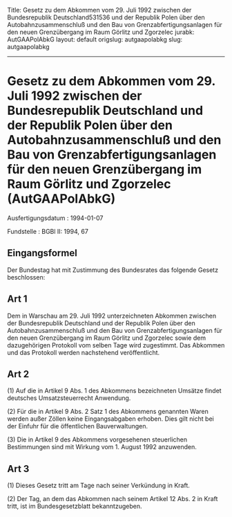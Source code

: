 Title: Gesetz zu dem Abkommen vom 29. Juli 1992 zwischen der Bundesrepublik Deutschland531536
  und der Republik Polen über den Autobahnzusammenschluß und den Bau von Grenzabfertigungsanlagen
  für den neuen Grenzübergang im Raum Görlitz und Zgorzelec
jurabk: AutGAAPolAbkG
layout: default
origslug: autgaapolabkg
slug: autgaapolabkg

---

# Gesetz zu dem Abkommen vom 29. Juli 1992 zwischen der Bundesrepublik Deutschland und der Republik Polen über den Autobahnzusammenschluß und den Bau von Grenzabfertigungsanlagen für den neuen Grenzübergang im Raum Görlitz und Zgorzelec (AutGAAPolAbkG)

Ausfertigungsdatum
:   1994-01-07

Fundstelle
:   BGBl II: 1994, 67



## Eingangsformel

Der Bundestag hat mit Zustimmung des Bundesrates das folgende Gesetz
beschlossen:


## Art 1

Dem in Warschau am 29. Juli 1992 unterzeichneten Abkommen zwischen der
Bundesrepublik Deutschland und der Republik Polen über den
Autobahnzusammenschluß und den Bau von Grenzabfertigungsanlagen für
den neuen Grenzübergang im Raum Görlitz und Zgorzelec sowie dem
dazugehörigen Protokoll vom selben Tage wird zugestimmt. Das Abkommen
und das Protokoll werden nachstehend veröffentlicht.


## Art 2

(1) Auf die in Artikel 9 Abs. 1 des Abkommens bezeichneten Umsätze
findet deutsches Umsatzsteuerrecht Anwendung.

(2) Für die in Artikel 9 Abs. 2 Satz 1 des Abkommens genannten Waren
werden außer Zöllen keine Eingangsabgaben erhoben. Dies gilt nicht bei
der Einfuhr für die öffentlichen Bauverwaltungen.

(3) Die in Artikel 9 des Abkommens vorgesehenen steuerlichen
Bestimmungen sind mit Wirkung vom 1. August 1992 anzuwenden.


## Art 3

(1) Dieses Gesetz tritt am Tage nach seiner Verkündung in Kraft.

(2) Der Tag, an dem das Abkommen nach seinem Artikel 12 Abs. 2 in
Kraft tritt, ist im Bundesgesetzblatt bekanntzugeben.

